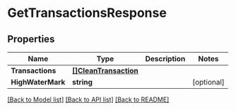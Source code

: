 # GetTransactionsResponse

## Properties

Name | Type | Description | Notes
------------ | ------------- | ------------- | -------------
**Transactions** | [**[]CleanTransaction**](CleanTransaction.md) |  | 
**HighWaterMark** | **string** |  | [optional] 

[[Back to Model list]](../README.md#documentation-for-models) [[Back to API list]](../README.md#documentation-for-api-endpoints) [[Back to README]](../README.md)


